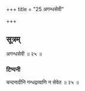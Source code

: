 +++
title = "25 अगन्धसेवी"

+++
## सूत्रम्
अगन्धसेवी ॥ २५ ॥
### टिप्पनी
चन्दनादीनि गन्धद्रव्याणि न सेवेत ॥ २५ ॥
